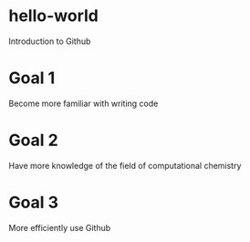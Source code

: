 # hello-world
Introduction to Github
# Goal 1
Become more familiar with writing code
# Goal 2
Have more knowledge of the field of computational chemistry
# Goal 3
More efficiently use Github
